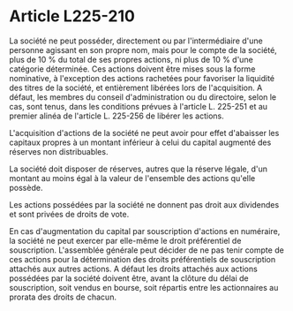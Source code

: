 # Article L225-210

La société ne peut posséder, directement ou par l'intermédiaire d'une personne agissant en son propre nom, mais pour le compte de la société, plus de 10 % du total de ses propres actions, ni plus de 10 % d'une catégorie déterminée. Ces actions doivent être mises sous la forme nominative, à l'exception des actions rachetées pour favoriser la liquidité des titres de la société, et entièrement libérées lors de l'acquisition. A défaut, les membres du conseil d'administration ou du directoire, selon le cas, sont tenus, dans les conditions prévues à l'article L. 225-251 et au premier alinéa de l'article L. 225-256 de libérer les actions.

L'acquisition d'actions de la société ne peut avoir pour effet d'abaisser les capitaux propres à un montant inférieur à celui du capital augmenté des réserves non distribuables.

La société doit disposer de réserves, autres que la réserve légale, d'un montant au moins égal à la valeur de l'ensemble des actions qu'elle possède.

Les actions possédées par la société ne donnent pas droit aux dividendes et sont privées de droits de vote.

En cas d'augmentation du capital par souscription d'actions en numéraire, la société ne peut exercer par elle-même le droit préférentiel de souscription. L'assemblée générale peut décider de ne pas tenir compte de ces actions pour la détermination des droits préférentiels de souscription attachés aux autres actions. A défaut les droits attachés aux actions possédées par la société doivent être, avant la clôture du délai de souscription, soit vendus en bourse, soit répartis entre les actionnaires au prorata des droits de chacun.
